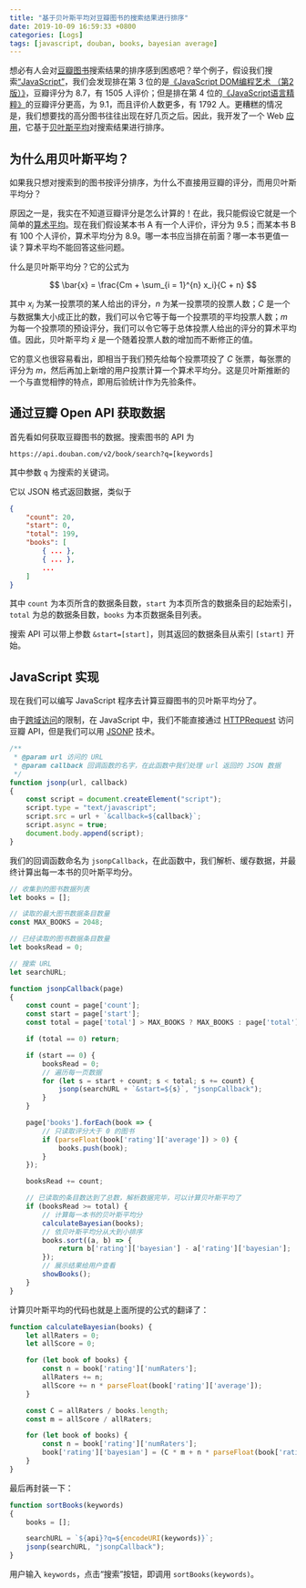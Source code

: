 ```yaml
---
title: "基于贝叶斯平均对豆瓣图书的搜索结果进行排序"
date: 2019-10-09 16:59:33 +0800
categories: [Logs]
tags: [javascript, douban, books, bayesian average]
---
```


想必有人会对[豆瓣图书](https://book.douban.com/)搜索结果的排序感到困惑吧？举个例子，假设我们搜索[“JavaScript”](https://search.douban.com/book/subject_search?search_text=javascript)，我们会发现排在第 3 位的是[《JavaScript DOM编程艺术 （第2版）》](https://book.douban.com/subject/6038371/)，豆瓣评分为 8.7，有 1505 人评价；但是排在第 4 位的[《JavaScript语言精粹》](https://book.douban.com/subject/3590768/)的豆瓣评分更高，为 9.1，而且评价人数更多，有 1792 人。更糟糕的情况是，我们想要找的高分图书往往出现在好几页之后。因此，我开发了一个 Web [应用](/apps/douban-book-rank.html)，它基于[贝叶斯平均](https://en.wikipedia.org/wiki/Bayesian_average)对搜索结果进行排序。

## 为什么用贝叶斯平均？

如果我只想对搜索到的图书按评分排序，为什么不直接用豆瓣的评分，而用贝叶斯平均分？

原因之一是，我实在不知道豆瓣评分是怎么计算的！在此，我只能假设它就是一个简单的[算术平均](https://zh.wikipedia.org/zh-hans/%E7%AE%97%E6%9C%AF%E5%B9%B3%E5%9D%87%E6%95%B0)。现在我们假设某本书 A 有一个人评价，评分为 9.5；而某本书 B 有 100 个人评价，算术平均分为 8.9。哪一本书应当排在前面？哪一本书更值一读？算术平均不能回答这些问题。

什么是贝叶斯平均分？它的公式为

$$
\bar{x} = \frac{Cm + \sum_{i = 1}^{n} x_i}{C + n}
$$

其中 $x_i$ 为某一投票项的某人给出的评分，$n$ 为某一投票项的投票人数；$C$ 是一个与数据集大小成正比的数，我们可以令它等于每一个投票项的平均投票人数；$m$ 为每一个投票项的预设评分，我们可以令它等于总体投票人给出的评分的算术平均值。因此，贝叶斯平均 $\bar{x}$ 是一个随着投票人数的增加而不断修正的值。

它的意义也很容易看出，即相当于我们预先给每个投票项投了 $C$ 张票，每张票的评分为 $m$，然后再加上新增的用户投票计算一个算术平均分。这是贝叶斯推断的一个与直觉相悖的特点，即用后验统计作为先验条件。

## 通过豆瓣 Open API 获取数据

首先看如何获取豆瓣图书的数据。搜索图书的 API 为 

```
https://api.douban.com/v2/book/search?q=[keywords]
```

其中参数 `q` 为搜索的关键词。

它以 JSON 格式返回数据，类似于

```json
{
    "count": 20,
    "start": 0,
    "total": 199,
    "books": [
        { ... },
        { ... },
        ...
    ]
}
```

其中 `count` 为本页所含的数据条目数，`start` 为本页所含的数据条目的起始索引，`total` 为总的数据条目数，`books` 为本页数据条目列表。

搜索 API 可以带上参数 `&start=[start]`，则其返回的数据条目从索引 `[start]` 开始。

## JavaScript 实现

现在我们可以编写 JavaScript 程序去计算豆瓣图书的贝叶斯平均分了。

由于[跨域访问](https://developer.mozilla.org/en-US/docs/Web/HTTP/CORS)的限制，在 JavaScript 中，我们不能直接通过 [HTTPRequest](https://www.w3schools.com/xml/xml_http.asp) 访问豆瓣 API，但是我们可以用 [JSONP](https://www.w3schools.com/js/js_json_jsonp.asp) 技术。

```javascript
/**
 * @param url 访问的 URL
 * @param callback 回调函数的名字，在此函数中我们处理 url 返回的 JSON 数据
 */ 
function jsonp(url, callback)
{
    const script = document.createElement("script");
    script.type = "text/javascript";
    script.src = url + `&callback=${callback}`;
    script.async = true;
    document.body.append(script);
}
```

我们的回调函数命名为 `jsonpCallback`，在此函数中，我们解析、缓存数据，并最终计算出每一本书的贝叶斯平均分。

```javascript
// 收集到的图书数据列表
let books = [];

// 读取的最大图书数据条目数量
const MAX_BOOKS = 2048;

// 已经读取的图书数据条目数量
let booksRead = 0;

// 搜索 URL
let searchURL;

function jsonpCallback(page)
{
    const count = page['count'];
    const start = page['start'];
    const total = page['total'] > MAX_BOOKS ? MAX_BOOKS : page['total'];

    if (total == 0) return;

    if (start == 0) {
        booksRead = 0;
        // 遍历每一页数据
        for (let s = start + count; s < total; s += count) {
            jsonp(searchURL + `&start=${s}`, "jsonpCallback");
        }
    }

    page['books'].forEach(book => {
        // 只读取评分大于 0 的图书
        if (parseFloat(book['rating']['average']) > 0) {
            books.push(book);
        }
    });

    booksRead += count;

    // 已读取的条目数达到了总数，解析数据完毕，可以计算贝叶斯平均了
    if (booksRead >= total) {
        // 计算每一本书的贝叶斯平均分
        calculateBayesian(books);
        // 依贝叶斯平均分从大到小排序
        books.sort((a, b) => {
            return b['rating']['bayesian'] - a['rating']['bayesian'];
        });
        // 展示结果给用户查看
        showBooks();
    }
}
```

计算贝叶斯平均的代码也就是上面所提的公式的翻译了：

```javascript
function calculateBayesian(books) {
    let allRaters = 0;
    let allScore = 0;

    for (let book of books) {
        const n = book['rating']['numRaters'];
        allRaters += n;
        allScore += n * parseFloat(book['rating']['average']);
    }

    const C = allRaters / books.length;
    const m = allScore / allRaters;

    for (let book of books) {
        const n = book['rating']['numRaters'];
        book['rating']['bayesian'] = (C * m + n * parseFloat(book['rating']['average'])) / (C + n);
    }
}
```

最后再封装一下：

```javascript
function sortBooks(keywords)
{
    books = [];

    searchURL = `${api}?q=${encodeURI(keywords)}`;
    jsonp(searchURL, "jsonpCallback");
}
```

用户输入 `keywords`，点击“搜索”按钮，即调用 `sortBooks(keywords)`。
